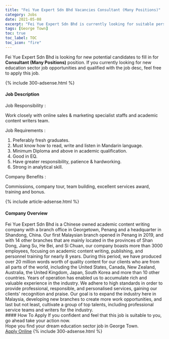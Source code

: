 ```yaml
---
title: "Fei Yue Expert Sdn Bhd Vacancies Consultant (Many Positions)" 
category: Jobs 
date: 2021-05-08 
excerpt: "Fei Yue Expert Sdn Bhd is currently looking for suitable person to fill in the Consultant (Many Positions) which positioned at George Town" 
tags: [George Town] 
toc: true 
toc_label: TOC 
toc_icon: "fire" 
--- 
```


<p>Fei Yue Expert Sdn Bhd is looking for new potential candidates to fill in for <b>Consultant (Many Positions)</b> position. If you currently looking for new education sector job opportunities and qualified with the job desc, feel free to apply this job.
</p>{% include 300-adsense.html %} 
<div><div><h4>Job Description</h4></div><div><div><span><div><p>Job Responsibility :</p><p>Work closely with online sales &amp; marketing specialist staffs and academic content writers team.</p><p>Job Requirements :</p><ol><li>Preferably fresh graduates.</li><li>Must know how to read, write and listen in Mandarin language.</li><li>Minimum Diploma and above in academic qualification.</li><li>Good in EQ.</li><li>Have greater responsibility, patience &amp; hardworking.</li><li>Strong in analytical skill.</li></ol><p>Company Benefits :</p><p>Commissions, company tour, team building, excellent services award, training and bonus.</p></div></span></div></div></div> 
{% include article-adsense.html %} 
<div><div><h4>Company Overview</h4></div><div><div><span><div><div>
<div>
		Fei Yue Expert Sdn Bhd is a Chinese owned academic content writing company with a branch office in Georgetown, Penang and a headquarter in Shandong, China. Our first Malaysian branch opened in Penang in 2019, and with 14 other branches that are mainly located in the provinces of Shan Dong, Jiang Su, He Bei, and Si Chuan, our company boasts more than 3000 employees, focusing on academic content writing, publishing, and personnel training for nearly 8 years. During this period, we have produced over 20 million words worth of quality content for our clients who are from all parts of the world, including the United States, Canada, New Zealand, Australia, the United Kingdom, Japan, South Korea and more than 10 other countries. Years of operation has enabled us to accumulate rich and valuable experience in the industry. We adhere to high standards in order to provide professional, responsible, and personalised services, gaining our clients' recognition and praise. Our goal is to expand the industry here in Malaysia, developing new branches to create more work opportunities, and last but not least, cultivate a group of top talents, including professional service teams and writers for the industry.</div>
</div></div></span></div></div></div> 
#### How To Apply 
If you confident and feel that this job is suitable to you, go ahead take your action now. <br/> 
Hope you find your dream education sector job in George Town. <br/> 
<a href="https://www.jobstreet.com.my/en/job/consultant-many-positions-4551678?jobId=jobstreet-my-job-4551678" class="btn btn--info" target="_blank" rel="nofollow noopenner">Apply Online</a> 
{% include 300-adsense.html %} 